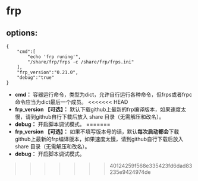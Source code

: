 # frp

## options:

```
{
    "cmd":[
        "echo 'frp runing'",
        "/share/frp/frps -c /share/frp/frps.ini"
    ],
    "frp_version":"0.21.0",
    "debug":"true"
}
```

- **cmd：** 容器运行命令，类型为dict，允许自行运行各种命令，但frps或者frpc命令应当为dict最后一个成员。
<<<<<<< HEAD
- **frp_version 【可选】：** 默认下载github上最新的frp编译版本，如果速度太慢，请到github自行下载后放入 share 目录（无需解压和改名）。
- **debug：** 开启脚本调试模式。 
=======
- **frp_version 【可选】：** 如果不填写版本号的话，默认**每次启动都会**下载github上最新的frp编译版本，如果速度太慢，请到github自行下载后放入 share 目录（无需解压和改名）。
- **debug：** 开启脚本调试模式。 
>>>>>>> 40124259f568e335423fd6dad83235e9424974de
